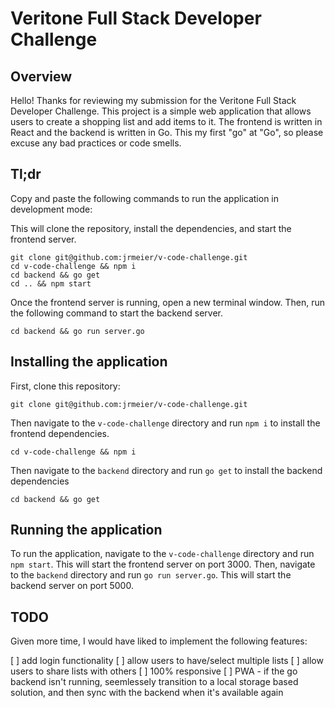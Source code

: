 # Veritone Full Stack Developer Challenge

## Overview

Hello! Thanks for reviewing my submission for the Veritone Full Stack Developer Challenge. This project is a simple web application that allows users to create a shopping list and add items to it. The frontend is written in React and the backend is written in Go. This my first "go" at "Go", so please excuse any bad practices or code smells.

## Tl;dr

Copy and paste the following commands to run the application in development mode:

This will clone the repository, install the dependencies, and start the frontend server.

```shell
git clone git@github.com:jrmeier/v-code-challenge.git
cd v-code-challenge && npm i
cd backend && go get
cd .. && npm start
```

Once the frontend server is running, open a new terminal window. Then, run the following command to start the backend server.

```shell
cd backend && go run server.go
```

## Installing the application

First, clone this repository:

```shell
git clone git@github.com:jrmeier/v-code-challenge.git
```

Then navigate to the `v-code-challenge` directory and run `npm i` to install the frontend dependencies.

```shell
cd v-code-challenge && npm i
```

Then navigate to the `backend` directory and run `go get` to install the backend dependencies

```shell
cd backend && go get
```

## Running the application

To run the application, navigate to the `v-code-challenge` directory and run `npm start`. This will start the frontend server on port 3000. Then, navigate to the `backend` directory and run `go run server.go`. This will start the backend server on port 5000.

## TODO

Given more time, I would have liked to implement the following features:

[ ] add login functionality
[ ] allow users to have/select multiple lists
[ ] allow users to share lists with others
[ ] 100% responsive
[ ] PWA - if the go backend isn't running, seemlessely transition to a local storage based solution, and then sync with the backend when it's available again

